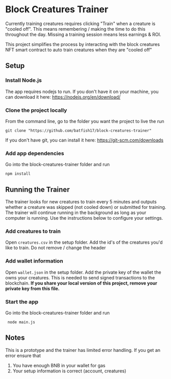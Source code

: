 # Block Creatures Trainer
Currently training creatures requires clicking "Train" when a creature is "cooled off". This means remembering / making the time to do this  throughout the day. Missing a training session means less earnings & ROI.

This project simplifies the process by interacting with the block creatures NFT smart contract to auto train creatures when they are "cooled off"

## Setup

### Install Node.js
The app requires nodejs to run. If you don't have it on your machine, you can download it here: https://nodejs.org/en/download/

### Clone the project locally
From the command line, go to the folder you want the project to live the run
```
git clone "https://github.com/batfish17/block-creatures-trainer"
```

If you don't have git, you can install it here: https://git-scm.com/downloads

### Add app dependencies
Go into the block-creatures-trainer folder and run
```
npm install
```

## Running the Trainer
The trainer looks for new creatures to train every 5 minutes and outputs whether a creature was skipped (not cooled down) or submitted for training. The trainer will continue running in the background as long as your computer is running. Use the instructions below to configure your settings.

### Add creatures to train
Open `creatures.csv` in the setup folder. Add the id's of the creatures you'd like to train. Do not remove / change the header

### Add wallet information
Open `wallet.json` in the setup folder. Add the private key of the wallet the owns your creatures. This is needed to send signed transactions to the blockchain. **If you share your local version of this project, remove your private key from this file.**

### Start the app
Go into the block-creatures-trainer folder and run
```
 node main.js
```

## Notes
This is a prototype and the trainer has limited error handling. If you get an error ensure that
1. You have enough BNB in your wallet for gas
2. Your setup information is correct (account, creatures) 
